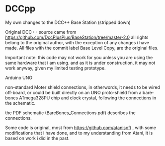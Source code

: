# DCCpp
My own changes to the DCC++ Base Station (stripped down)

Original DCC++ source came from https://github.com/DccPlusPlus/BaseStation/tree/master-2.0 all rights belong to the original author, with the exception of any changes i have made.
All files with the commit label Base  Level Copy, are the original files.

Important note: this code may not work for you unless you are using the same hardware that i am using. and as it is under construction, it may not work anyway, given my limited testing prototype.

Arduino UNO

non-standard Moter shield connections, in otherwords, it needs to be wired off-board, or could be built directly on an UNO proto-shield from a bare-bones ATmega328PU chip and clock crystal, following the connections in the schematic.

the PDF schematic (BareBones_Connections.pdf) describes the connections.

Some code is original, most from https://github.com/atanisoft , with some modifications that i have done, and to my understanding from Atani, it is based on work i did in the past.
